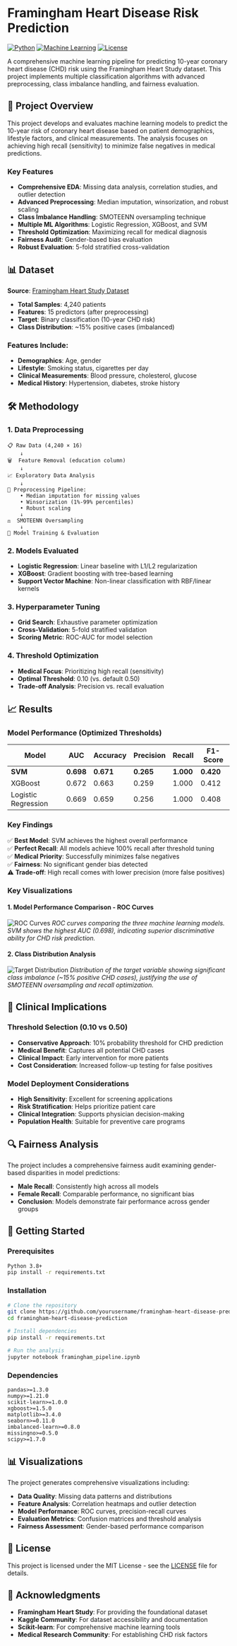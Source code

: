 # Framingham Heart Disease Risk Prediction

[![Python](https://img.shields.io/badge/Python-3.8+-blue.svg)](https://python.org)
[![Machine Learning](https://img.shields.io/badge/ML-Classification-green.svg)](https://scikit-learn.org)
[![License](https://img.shields.io/badge/License-MIT-yellow.svg)](LICENSE)

A comprehensive machine learning pipeline for predicting 10-year coronary heart disease (CHD) risk using the Framingham Heart Study dataset. This project implements multiple classification algorithms with advanced preprocessing, class imbalance handling, and fairness evaluation.

## 🎯 Project Overview

This project develops and evaluates machine learning models to predict the 10-year risk of coronary heart disease based on patient demographics, lifestyle factors, and clinical measurements. The analysis focuses on achieving high recall (sensitivity) to minimize false negatives in medical predictions.

### Key Features

- **Comprehensive EDA**: Missing data analysis, correlation studies, and outlier detection
- **Advanced Preprocessing**: Median imputation, winsorization, and robust scaling
- **Class Imbalance Handling**: SMOTEENN oversampling technique
- **Multiple ML Algorithms**: Logistic Regression, XGBoost, and SVM
- **Threshold Optimization**: Maximizing recall for medical diagnosis
- **Fairness Audit**: Gender-based bias evaluation
- **Robust Evaluation**: 5-fold stratified cross-validation

## 📊 Dataset

**Source**: [Framingham Heart Study Dataset](https://www.kaggle.com/datasets/aasheesh200/framingham-heart-study-dataset)

- **Total Samples**: 4,240 patients
- **Features**: 15 predictors (after preprocessing)
- **Target**: Binary classification (10-year CHD risk)
- **Class Distribution**: ~15% positive cases (imbalanced)

### Features Include:
- **Demographics**: Age, gender
- **Lifestyle**: Smoking status, cigarettes per day
- **Clinical Measurements**: Blood pressure, cholesterol, glucose
- **Medical History**: Hypertension, diabetes, stroke history

## 🛠️ Methodology

### 1. Data Preprocessing
```
📋 Raw Data (4,240 × 16)
    ↓
🗑️  Feature Removal (education column)
    ↓
📈 Exploratory Data Analysis
    ↓
🔧 Preprocessing Pipeline:
    • Median imputation for missing values
    • Winsorization (1%-99% percentiles)
    • Robust scaling
    ↓
⚖️  SMOTEENN Oversampling
    ↓
🤖 Model Training & Evaluation
```

### 2. Models Evaluated
- **Logistic Regression**: Linear baseline with L1/L2 regularization
- **XGBoost**: Gradient boosting with tree-based learning
- **Support Vector Machine**: Non-linear classification with RBF/linear kernels

### 3. Hyperparameter Tuning
- **Grid Search**: Exhaustive parameter optimization
- **Cross-Validation**: 5-fold stratified validation
- **Scoring Metric**: ROC-AUC for model selection

### 4. Threshold Optimization
- **Medical Focus**: Prioritizing high recall (sensitivity)
- **Optimal Threshold**: 0.10 (vs. default 0.50)
- **Trade-off Analysis**: Precision vs. recall evaluation

## 📈 Results

### Model Performance (Optimized Thresholds)

| Model | AUC | Accuracy | Precision | Recall | F1-Score |
|-------|-----|----------|-----------|--------|----------|
| **SVM** | **0.698** | **0.671** | **0.265** | **1.000** | **0.420** |
| XGBoost | 0.672 | 0.663 | 0.259 | 1.000 | 0.412 |
| Logistic Regression | 0.669 | 0.659 | 0.256 | 1.000 | 0.408 |

### Key Findings

✅ **Best Model**: SVM achieves the highest overall performance  
✅ **Perfect Recall**: All models achieve 100% recall after threshold tuning  
✅ **Medical Priority**: Successfully minimizes false negatives  
✅ **Fairness**: No significant gender bias detected  
⚠️ **Trade-off**: High recall comes with lower precision (more false positives)

### Key Visualizations

#### 1. Model Performance Comparison - ROC Curves
![ROC Curves](figures/all_roc_curves.png)
*ROC curves comparing the three machine learning models. SVM shows the highest AUC (0.698), indicating superior discriminative ability for CHD risk prediction.*

#### 2. Class Distribution Analysis
![Target Distribution](figures/target_class_distribution.png)
*Distribution of the target variable showing significant class imbalance (~15% positive CHD cases), justifying the use of SMOTEENN oversampling and recall optimization.*

## 🏥 Clinical Implications

### Threshold Selection (0.10 vs 0.50)
- **Conservative Approach**: 10% probability threshold for CHD prediction
- **Medical Benefit**: Captures all potential CHD cases
- **Clinical Impact**: Early intervention for more patients
- **Cost Consideration**: Increased follow-up testing for false positives

### Model Deployment Considerations
- **High Sensitivity**: Excellent for screening applications
- **Risk Stratification**: Helps prioritize patient care
- **Clinical Integration**: Supports physician decision-making
- **Population Health**: Suitable for preventive care programs

## 🔍 Fairness Analysis

The project includes a comprehensive fairness audit examining gender-based disparities in model predictions:

- **Male Recall**: Consistently high across all models
- **Female Recall**: Comparable performance, no significant bias
- **Conclusion**: Models demonstrate fair performance across gender groups


## 🚀 Getting Started

### Prerequisites
```bash
Python 3.8+
pip install -r requirements.txt
```

### Installation
```bash
# Clone the repository
git clone https://github.com/yourusername/framingham-heart-disease-prediction.git
cd framingham-heart-disease-prediction

# Install dependencies
pip install -r requirements.txt

# Run the analysis
jupyter notebook framingham_pipeline.ipynb
```

### Dependencies
```
pandas>=1.3.0
numpy>=1.21.0
scikit-learn>=1.0.0
xgboost>=1.5.0
matplotlib>=3.4.0
seaborn>=0.11.0
imbalanced-learn>=0.8.0
missingno>=0.5.0
scipy>=1.7.0
```

## 📊 Visualizations

The project generates comprehensive visualizations including:

- **Data Quality**: Missing data patterns and distributions
- **Feature Analysis**: Correlation heatmaps and outlier detection  
- **Model Performance**: ROC curves, precision-recall curves
- **Evaluation Metrics**: Confusion matrices and threshold analysis
- **Fairness Assessment**: Gender-based performance comparison


## 📄 License

This project is licensed under the MIT License - see the [LICENSE](LICENSE) file for details.

## 🙏 Acknowledgments

- **Framingham Heart Study**: For providing the foundational dataset
- **Kaggle Community**: For dataset accessibility and documentation
- **Scikit-learn**: For comprehensive machine learning tools
- **Medical Research Community**: For establishing CHD risk factors
